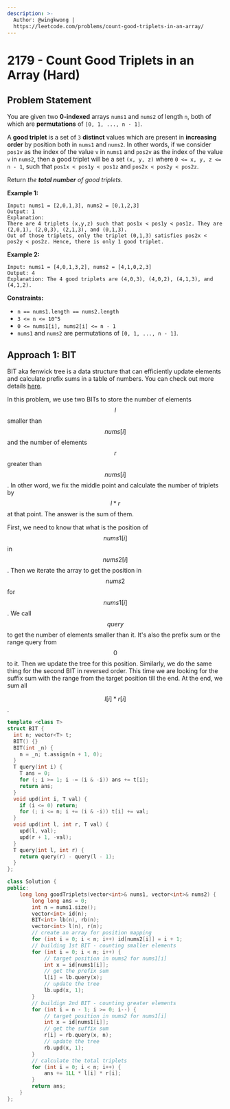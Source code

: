 ```yaml
---
description: >-
  Author: @wingkwong |
  https://leetcode.com/problems/count-good-triplets-in-an-array/
---
```


# 2179 - Count Good Triplets in an Array (Hard)

## Problem Statement

You are given two **0-indexed** arrays `nums1` and `nums2` of length `n`, both of which are **permutations** of `[0, 1, ..., n - 1]`.

A **good triplet** is a set of `3` **distinct** values which are present in **increasing order** by position both in `nums1` and `nums2`. In other words, if we consider `pos1v` as the index of the value `v` in `nums1` and `pos2v` as the index of the value `v` in `nums2`, then a good triplet will be a set `(x, y, z)` where `0 <= x, y, z <= n - 1`, such that `pos1x < pos1y < pos1z` and `pos2x < pos2y < pos2z`.

Return _the **total number** of good triplets_.

&#x20;

**Example 1:**

```
Input: nums1 = [2,0,1,3], nums2 = [0,1,2,3]
Output: 1
Explanation: 
There are 4 triplets (x,y,z) such that pos1x < pos1y < pos1z. They are (2,0,1), (2,0,3), (2,1,3), and (0,1,3). 
Out of those triplets, only the triplet (0,1,3) satisfies pos2x < pos2y < pos2z. Hence, there is only 1 good triplet.
```

**Example 2:**

```
Input: nums1 = [4,0,1,3,2], nums2 = [4,1,0,2,3]
Output: 4
Explanation: The 4 good triplets are (4,0,3), (4,0,2), (4,1,3), and (4,1,2).
```

**Constraints:**

* `n == nums1.length == nums2.length`
* `3 <= n <= 10^5`
* `0 <= nums1[i], nums2[i] <= n - 1`
* `nums1` and `nums2` are permutations of `[0, 1, ..., n - 1]`.

## Approach 1: BIT

BIT aka fenwick tree is a data structure that can efficiently update elements and calculate prefix sums in a table of numbers. You can check out more details [here](https://cp-algorithms.com/data\_structures/fenwick.html).

In this problem, we use two BITs to store the number of elements $$l$$ smaller than $$nums[i]$$ and the number of elements $$r$$ greater than $$nums[i]$$. In other word, we fix the middle point and calculate the number of triplets by $$l * r$$ at that point. The answer is the sum of them.

First, we need to know that what is the position of $$nums1[i]$$ in $$nums2[i]$$. Then we iterate the array to get the position in $$nums2$$ for $$nums1[i]$$. We call $$query$$ to get the number of elements smaller than it. It's also the prefix sum or the range query from $$0$$ to it. Then we update the tree for this position. Similarly, we do the same thing for the second BIT in reversed order. This time we are looking for the suffix sum with the range from the target position till the end. At the end, we sum all &#x20;

$$l[i] * r[i]$$.

```cpp
template <class T>
struct BIT {
  int n; vector<T> t;
  BIT() {}
  BIT(int _n) {
    n = _n; t.assign(n + 1, 0);
  }
  T query(int i) {
    T ans = 0;
    for (; i >= 1; i -= (i & -i)) ans += t[i];
    return ans;
  }
  void upd(int i, T val) {
    if (i <= 0) return;
    for (; i <= n; i += (i & -i)) t[i] += val;
  }
  void upd(int l, int r, T val) {
    upd(l, val);
    upd(r + 1, -val);
  }
  T query(int l, int r) {
    return query(r) - query(l - 1);
  }
};

class Solution {
public:
    long long goodTriplets(vector<int>& nums1, vector<int>& nums2) {
        long long ans = 0;
        int n = nums1.size();
        vector<int> id(n);
        BIT<int> lb(n), rb(n);
        vector<int> l(n), r(n);
        // create an array for position mapping
        for (int i = 0; i < n; i++) id[nums2[i]] = i + 1;
        // building 1st BIT - counting smaller elements
        for (int i = 0; i < n; i++) {
            // target position in nums2 for nums1[i]
            int x = id[nums1[i]];
            // get the prefix sum
            l[i] = lb.query(x);
            // update the tree
            lb.upd(x, 1);
        }
        // buildign 2nd BIT - counting greater elements
        for (int i = n - 1; i >= 0; i--) {
            // target position in nums2 for nums1[i]
            int x = id[nums1[i]];
            // get the suffix sum
            r[i] = rb.query(x, n);
            // update the tree
            rb.upd(x, 1);
        }
        // calculate the total triplets
        for (int i = 0; i < n; i++) {
            ans += 1LL * l[i] * r[i];
        }
        return ans;
    }
};
```
